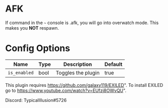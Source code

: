 # AFK
If command in the `~` console is .afk, you will go into overwatch mode.
This makes you __NOT__ respawn.
# Config Options
| Name | Type | Description | Default |
| --- | --- | --- | --- |
| `is_enabled` | bool | Toggles the plugin | true |

This plugin requires https://github.com/galaxy119/EXILED".
To install EXILED go to https://www.youtube.com/watch?v=EUfzj8OWvQU".

Discord: TypicalIllusion#5726
